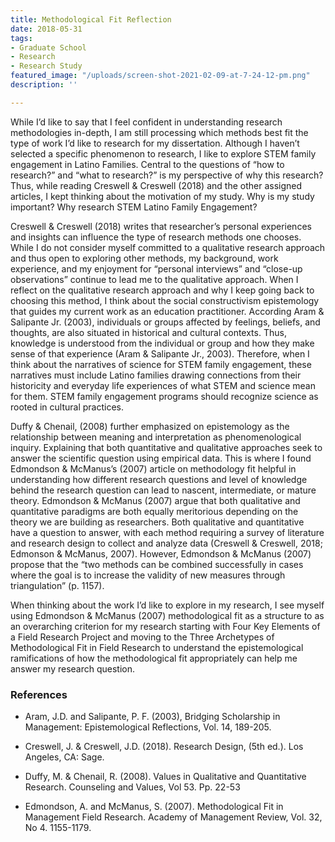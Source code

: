 ```yaml
---
title: Methodological Fit Reflection
date: 2018-05-31
tags:
- Graduate School
- Research
- Research Study
featured_image: "/uploads/screen-shot-2021-02-09-at-7-24-12-pm.png"
description: ''

---
```

While I’d like to say that I feel confident in understanding research methodologies in-depth, I am still processing which methods best fit the type of work I’d like to research for my dissertation. Although I haven’t selected a specific phenomenon to research, I like to explore STEM family engagement in Latino Families. Central to the questions of “how to research?” and “what to research?” is my perspective of why this research? Thus, while reading Creswell & Creswell (2018) and the other assigned articles, I kept thinking about the motivation of my study. Why is my study important? Why research STEM Latino Family Engagement?

Creswell & Creswell (2018) writes that researcher’s personal experiences and insights can influence the type of research methods one chooses. While I do not consider myself committed to a qualitative research approach and thus open to exploring other methods, my background, work experience, and my enjoyment for “personal interviews” and “close-up observations” continue to lead me to the qualitative approach. When I reflect on the qualitative research approach and why I keep going back to choosing this method, I think about the social constructivism epistemology that guides my current work as an education practitioner. According Aram & Salipante Jr. (2003), individuals or groups affected by feelings, beliefs, and thoughts, are also situated in historical and cultural contexts. Thus, knowledge is understood from the individual or group and how they make sense of that experience (Aram & Salipante Jr., 2003). Therefore, when I think about the narratives of science for STEM family engagement, these narratives must include Latino families drawing connections from their historicity and everyday life experiences of what STEM and science mean for them. STEM family engagement programs should recognize science as rooted in cultural practices.

Duffy & Chenail, (2008) further emphasized on epistemology as the relationship between meaning and interpretation as phenomenological inquiry. Explaining that both quantitative and qualitative approaches seek to answer the scientific question using empirical data. This is where I found Edmondson & McManus’s (2007) article on methodology fit helpful in understanding how different research questions and level of knowledge behind the research question can lead to nascent, intermediate, or mature theory. Edmondson & McManus (2007) argue that both qualitative and quantitative paradigms are both equally meritorious depending on the theory we are building as researchers. Both qualitative and quantitative have a question to answer, with each method requiring a survey of literature and research design to collect and analyze data (Creswell & Creswell, 2018; Edmonson & McManus, 2007). However, Edmondson & McManus (2007) propose that the “two methods can be combined successfully in cases where the goal is to increase the validity of new measures through triangulation” (p. 1157).

When thinking about the work I’d like to explore in my research, I see myself using Edmondson & McManus (2007) methodological fit as a structure to as an overarching criterion for my research starting with Four Key Elements of a Field Research Project and moving to the Three Archetypes of Methodological Fit in Field Research to understand the epistemological ramifications of how the methodological fit appropriately can help me answer my research question.

### References

- Aram, J.D. and Salipante, P. F. (2003), Bridging Scholarship in Management: Epistemological Reflections, Vol. 14, 189-205.

- Creswell, J. & Creswell, J.D. (2018). Research Design, (5th ed.). Los Angeles, CA: Sage.

- Duffy, M. & Chenail, R. (2008). Values in Qualitative and Quantitative Research. Counseling and Values, Vol 53. Pp. 22-53

- Edmondson, A. and McManus, S. (2007). Methodological Fit in Management Field Research. Academy of Management Review, Vol. 32, No 4. 1155-1179.